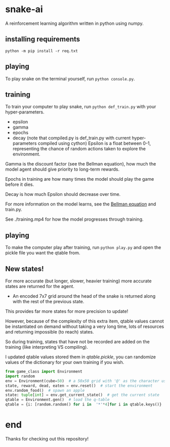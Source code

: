 # snake-ai
A reinforcement learning algorithm written in python using numpy.
## installing requirements
`python -m pip install -r req.txt`
## playing
To play snake on the terminal yourself, run `python console.py`.
## training
To train your computer to play snake, run `python def_train.py` with your hyper-parameters.
* epsilon
* gamma
* epochs
* decay
(note that compiled.py is def_train.py with current hyper-parameters compiled using cython)
Epsilon is a float between 0-1, representing the chance of random actions taken to explore the environment.

Gamma is the discount factor (see the Bellman equation), how much the model agent should give priority to long-term rewards.

Epochs in training are how many times the model should play the game before it dies.

Decay is how much Epsilon should decrease over time.

For more information on the model learns, see the [Bellman equation](https://en.wikipedia.org/wiki/Bellman_equation) and train.py.

See ./training.mp4 for how the model progresses through training.
## playing
To make the computer play after training, run `python play.py` and open the pickle file you want the qtable from.
## New states!
For more accurate (but longer, slower, heavier training) more accurate states are returned for the agent.
* An encoded 7x7 grid around the head of the snake is returned along with the rest of the previous state.

This provides far more states for more precision to update!

However, because of the complexity of this extra item, qtable values cannot be instantiated on demand without taking a very long time, lots of resources and returning impossible (to reach) states.

So during training, states that have not be recorded are added on the training (like interpreting VS compiling).

I updated qtable values stored them in *qtable.pickle*, you can randomize values of the dictionary for your own training if you wish.
```python
from game_class import Environment
import random
env = Environment(cube=50)  # a 50x50 grid with '@' as the character used.
state, reward, dead, eaten = env.reset()  # start the environment
env.random_food()  # spawn an apple
state: tuple[int] = env.get_current_state()  # get the current state
qtable = Environment.gen()  # load the q-table
qtable = {i: [random.random() for i in  '*'*4]for i in qtable.keys()}  # randomize qtable values
```
# end
Thanks for checking out this repository!
